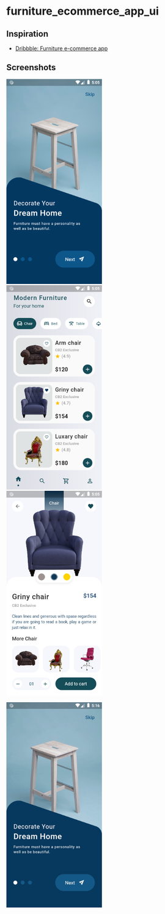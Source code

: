 # furniture_ecommerce_app_ui

## Inspiration

- [Dribbble: Furniture e-commerce app](https://dribbble.com/shots/18933116-Furniture-e-commerce-App)

## Screenshots

[<img alt="home page" width="250px" src=".screenshots/intro_page.png" />](.screenshots/intro_page.png)
&nbsp;
[<img alt="home page" width="250px" src=".screenshots/home_page.png" />](.screenshots/home_page.png)
&nbsp;
[<img alt="home page" width="250px" src=".screenshots/product_page.png" />](.screenshots/product_page.png)  

[<img alt="recording" width="250px" src=".screenshots/recording.gif" />](.screenshots/recording.gif)
